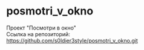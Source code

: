 # posmotri_v_okno
Проект "Посмотри в окно"  
Ссылка на репозиторий: https://github.com/s0ldier3style/posmotri_v_okno.git
